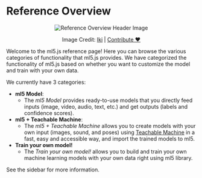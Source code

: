 # Reference Overview

<center>
  <img class="header-img" src="assets/header-reference-overview.png" alt="Reference Overview Header Image" >
  <p class="img-credit"> Image Credit: <a href="https://thenounproject.com/creator/ifkirianto.if" target="_blank" title="Iki">Iki</a> | <a href='mailto:info@ml5js.org'>Contribute ♥️</a> </p>
</center>

Welcome to the ml5.js reference page! Here you can browse the various categories of functionality that ml5.js provides. We have categorized the functionality of ml5.js based on whether you want to customize the model and train with your own data.

We currently have 3 categories:

- **ml5 Model**:
  - The _ml5 Model_ provides ready-to-use models that you directly feed inputs (image, video, audio, text, etc.) and get outputs (labels and confidence scores).
- **ml5 + Teachable Machine**:
  - The _ml5 + Teachable Machine_ allows you to create models with your own input (images, sound, and poses) using [Teachable Machine](https://teachablemachine.withgoogle.com/) in a fast, easy and accessible way, and import the trained models to ml5.
- **Train your own model!**
  - The _Train your own model!_ allows you to build and train your own machine learning models with your own data right using ml5 library.

See the sidebar for more information.
